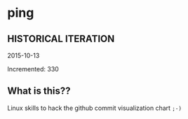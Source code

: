 # ping

## HISTORICAL ITERATION
2015-10-13

Incremented: 330

## What is this?? 
Linux skills to hack the github commit visualization chart `;-)`
